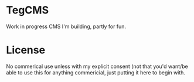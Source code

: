 TegCMS
======

Work in progress CMS I'm building, partly for fun.  


License
=======
No commerical use unless with my explicit consent (not that you'd want/be able to use this for anything commericial, just putting it here to begin with.
